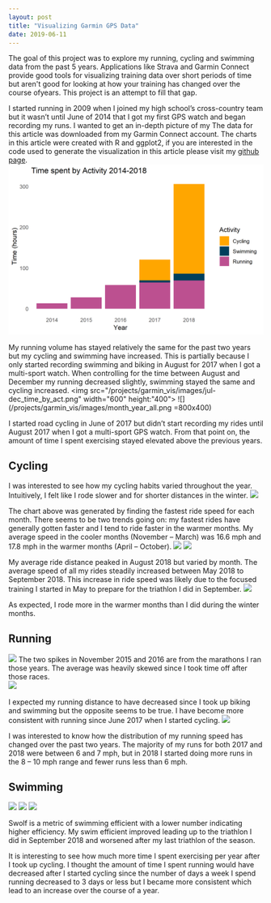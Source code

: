 ```yaml
---
layout: post
title: "Visualizing Garmin GPS Data"
date: 2019-06-11
---
```


The goal of this project was to explore my running, cycling and swimming data from the past 5 years.
Applications like Strava and Garmin Connect provide good tools for visualizing training data over 
short periods of time but aren't good for looking at how your training has changed over the course ofyears.
This project is an attempt to fill that gap.

I started running in 2009 when I joined my high school’s cross-country team but it wasn’t until June of 
2014 that I got my first GPS watch and began recording my runs. I wanted to get an in-depth picture of my
The data for this article was downloaded from my Garmin Connect account. The charts in this article were
created with R and ggplot2, if you are interested in the
code used to generate the visualization in this article please visit my [github page](https://github.com/edeaster/Garmin-Visualization).
![](/projects/garmin_vis/images/overview_time.png)	

 My running volume has stayed relatively the same for the past two years but my cycling and swimming 
have increased. This is partially because I only started recording swimming and biking in August for 2017
when I got a multi-sport watch. When controlling for the time between August and December my running
decreased slightly, swimming stayed the same and cycling increased.
<img src="/projects/garmin_vis/images/jul-dec_time_by_act.png" width="600" height:"400">
![](/projects/garmin_vis/images/month_year_all.png =800x400)

I started road cycling in June of 2017 but didn’t start recording my rides until August 2017 when 
I got a multi-sport GPS watch. From that point on, the amount of time I spent exercising stayed elevated
 above the previous years.
 
 ## Cycling
 
I was interested to see how my cycling habits varied throughout the year. Intuitively, I felt like I rode slower 
and for shorter distances in the winter. 
![](/projects/garmin_vis/images/Max_avg_speed_mon.png=800x400)

The chart above was generated by finding the fastest ride speed for each month. There seems to be two trends going
on: my fastest rides have generally gotten faster and I tend to ride faster in the warmer months. My average speed in
the cooler months (November – March) was 16.6 mph and 17.8 mph in the warmer months (April – October).
![](/projects/garmin_vis/images/avg_dis_mon.png=800x400)
![](/projects/garmin_vis/images/avg_speed_mon.png=800x400)

My average ride distance peaked in August 2018 but varied by month. The average speed of all my rides
steadily increased between May 2018 to September 2018. This increase in ride speed was likely due to 
the focused training I started in May to prepare for the triathlon I did in September.
![](/projects/garmin_vis/images/tot_dis_mon.png=800x400)

As expected, I rode more in the warmer months than I did during the winter months. 

## Running

![](/projects/garmin_vis/images/avg_run_dis_mon.png=800x400)
The two spikes in November 2015 and 2016 are from the marathons I ran those years. The average
was heavily skewed since I took time off after those races.  
![](/projects/garmin_vis/images/tot_run_dis_mon.png=800x400)

I expected my running distance to have decreased since I took up biking and swimming but the 
opposite seems to be true. I have become more consistent with running since June 2017 when I started cycling.
![](/projects/garmin_vis/images/run_speed_yr1718.png=800x400)

I was interested to know how the distribution of my running speed has changed over the past two years. 
The majority of my runs for both 2017 and 2018 were between 6 and 7 mph, but in 2018 I started doing more
runs in the 8 – 10 mph range and fewer runs less than 6 mph.

## Swimming
![](/projects/garmin_vis/images/swim_speed.png=800x400)
![](/projects/garmin_vis/images/dis_swim.png=800x400)
![](/projects/garmin_vis/images/swim_swolf.png=800x400)

Swolf is a metric of swimming efficient with a lower number indicating higher efficiency. My swim 
efficient improved leading up to the triathlon I did in September 2018 and worsened after my last 
triathlon of the season. 

It is interesting to see how much more time I spent exercising per year after I took up cycling. I thought the amount of time
I spent running would have decreased after I started cycling since the number of days a week I spend running decreased to 3 days or less 
but I became more consistent which lead to an increase over the course of a year. 

